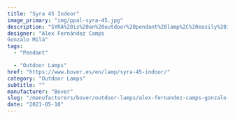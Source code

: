 ```yaml
---
title: "Syra 45 Indoor"
image_primary: "img/ppal-syra-45.jpg"
description: "SYRA%20is%20an%20outdoor%20pendant%20lamp%2C%20easily%20identifiable%20and%20characteristic%A0within%20BOVER%20Outdoor%20collection.%20Shade%20is%20made%20of%20aluminum%20structure%2C%20woven%20with%20synthetic%20fiber.%20The%20inner%A0light%20source%20is%20protected%20by%20an%20opal%20glass%20ceiling%20lamp%20which%20softens%20the%A0outcoming%20light.%20Metal%20elements%20subject%20to%20welding%20are%20treated%20with%20antirustprocesses%A0%28Cataphoresis%29%20Designed%20to%20be%20a%20versatile%20product%20to%20be%20used%20both%20in%20interior%20and%20outdoor%A0applications.%20Syra%20is%20rated%20IP-55%20to%20guarantee%20its%20consealed%2C%20even%20though%A0its%20light%20emissions%20and%20shapes%20offer%20features%20and%20values%20more%20appropriate%A0for%20indoor%20products.%20Thanks%20to%20the%20LED%20plate%2C%20Syra%20is%20a%20resistant%20and%20energysaving%A0luminaire.%20Syra%20range%20is%20ideal%20for%20half-closed%20spaces%2C%20terraces%20and%20covered%20porches%A0which%20need%20warm%20light%20and%20kind%20elements%20to%20bring%20comfort.%20Its%20height%20can%A0be%20regulated%20through%20the%20tensor%20wires.%0A%0A"
designer: "Alex Fernández Camps
Gonzalo Milà"
tags: 
  - "Pendant"

  - "Outdoor Lamps"
href: "https://www.bover.es/en/lamp/syra-45-indoor/"
category: "Outdoor Lamps"
subtitle: ""
manufacturer: "Bover"
slug: "/manufacturers/bover/outdoor-lamps/alex-fernandez-camps-gonzalo-mila-syra-45-indoor"
date: "2021-05-10"
---
```

